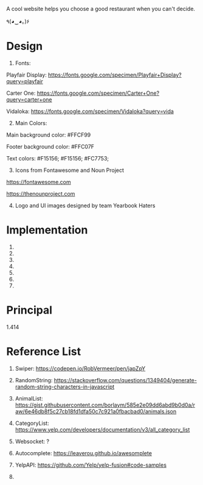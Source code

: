 A cool website helps you choose a good restaurant when you can't decide.

٩(◕‿◕｡)۶

# Design

1. Fonts:

Playfair Display: https://fonts.google.com/specimen/Playfair+Display?query=playfair

Carter One: https://fonts.google.com/specimen/Carter+One?query=carter+one

Vidaloka: https://fonts.google.com/specimen/Vidaloka?query=vida

2. Main Colors:

Main background color: #FFCF99

Footer background color: #FFC07F

Text colors: #F15156; #F15156; #FC7753;

3. Icons from Fontawesome and Noun Project

https://fontawesome.com

https://thenounproject.com

4. Logo and UI images designed by team Yearbook Haters


# Implementation
1.

2.

3.

4. 

5.

6.

7.
# Principal

1.414

# Reference List

1. Swiper: https://codepen.io/RobVermeer/pen/japZpY

2. RandomString: https://stackoverflow.com/questions/1349404/generate-random-string-characters-in-javascript

3. AnimalList: https://gist.githubusercontent.com/borlaym/585e2e09dd6abd9b0d0a/raw/6e46db8f5c27cb18fd1dfa50c7c921a0fbacbad0/animals.json

4. CategoryList: https://www.yelp.com/developers/documentation/v3/all_category_list

5. Websocket: ?

6. Autocomplete: https://leaverou.github.io/awesomplete

7. YelpAPI: https://github.com/Yelp/yelp-fusion#code-samples

8. 